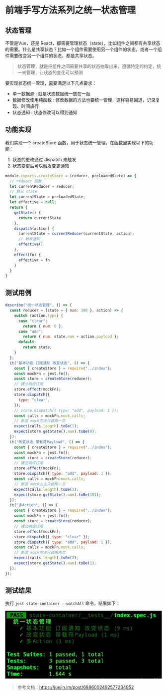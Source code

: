 # 前端手写方法系列之统一状态管理



## 状态管理

不管是Vue，还是 React，都需要管理状态（state），比如组件之间都有共享状态的需要。什么是共享状态？比如一个组件需要使用另一个组件的状态，或者一个组件需要改变另一个组件的状态，都是共享状态。

> 状态管理，就是把组件之间需要共享的状态抽取出来，遵循特定的约定，统一来管理，让状态的变化可以预测

要实现状态统一管理，需要满足以下几点要求：
- 单一数据源 : 就是状态数据统一放在一起
- 数据修改使用纯函数 : 修改数据的方法也要统一管理，这样容易回退，记录复现、时间旅行
- 状态通知 : 状态修改可以得到通知

## 功能实现
我们实现一个 createStore 函数，用于状态统一管理，在函数里实现以下的功能：
1. 状态的更改通过 dispatch 来触发
2. 状态变更后可以触发变更通知

```js
module.exports.createStore = (reducer, preloadedState) => {
  // reducer 函数
  let currentReducer = reducer;
  // 默认 state
  let currentState = preloadedState;
  let effective = null;
  return {
    getState() {
      return currentState
    },
    dispatch(action) {
      currentState = currentReducer(currentState, action);
      // 触发通知
      effective()
    },
    effect(fn) {
      effective = fn
    }
  }
}
```

## 测试用例

```js
describe("统一状态管理", () => {
  const reducer = (state = { num: 100 }, action) => {
    switch (action.type) {
      case "clear":
        return { num: 0 };
      case "add":
        return { num: state.num + action.payload };
      default:
        return state;
    }
  };
  it("基本功能 订阅通知 改变状态", () => {
    const { createStore } = require("../index");
    const mockFn = jest.fn();
    const store = createStore(reducer);
    // 建立响应订阅
    store.effect(mockFn);
    store.dispatch({
      type: "clear",
    });
    // store.dispatch({ type: "add", payload: 1 });
    const calls = mockFn.mock.calls;
    // 断言 mock方法只调用一次
    expect(calls.length).toBe(1);
    expect(store.getState().num).toBe(0);
  });
  it("改变状态 带载荷Payload", () => {
    const { createStore } = require("../index");
    const mockFn = jest.fn();
    const store = createStore(reducer);
    // 建立响应订阅
    store.effect(mockFn);
    store.dispatch({ type: "add", payload: 1 });
    const calls = mockFn.mock.calls;
    // 断言 mock方法只调用一次
    expect(calls.length).toBe(1);
    expect(store.getState().num).toBe(101);
  });
  it("多Action", () => {
    const { createStore } = require("../index");
    const mockFn = jest.fn();
    const store = createStore(reducer);
    // 建立响应订阅
    store.effect(mockFn);
    store.dispatch({ type: "clear" });
    store.dispatch({ type: "add", payload: 1 });
    const calls = mockFn.mock.calls;
    // 断言 mock方法只调用两次
    expect(calls.length).toBe(2);
    expect(store.getState().num).toBe(1);
  });
});
```
## 测试结果
执行  ``jest state-container --watchAll`` 命令，结果如下：

![state-container](/assets/state-container.png "状态管理")

> 参考文档：https://juejin.im/post/6886002492577234952